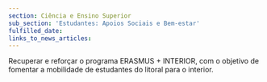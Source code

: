 ```yaml
---
section: Ciência e Ensino Superior
sub_section: 'Estudantes: Apoios Sociais e Bem-estar'
fulfilled_date:
links_to_news_articles:
---
```


Recuperar e reforçar o programa ERASMUS + INTERIOR, com o objetivo de fomentar a mobilidade de estudantes do litoral para o interior.
